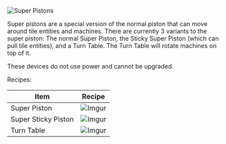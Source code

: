 ![Super Pistons](https://i.imgur.com/7PXgz48.png?1)

Super pistons are a special version of the normal piston that can move around tile entities and machines. There are currently 3 variants to the super piston: The normal Super Piston, the Sticky Super Piston (which can pull tile entities), and a Turn Table. The Turn Table will rotate machines on top of it.

These devices do not use power and cannot be upgraded.

Recipes:

| Item| Recipe |
|-----|--------|
| Super Piston | ![Imgur](https://i.imgur.com/N3VPL55.png) |
| Super Sticky Piston | ![Imgur](https://i.imgur.com/BRDSA3z.png) | 
| Turn Table | ![Imgur](https://i.imgur.com/YVo9e2I.png) |

